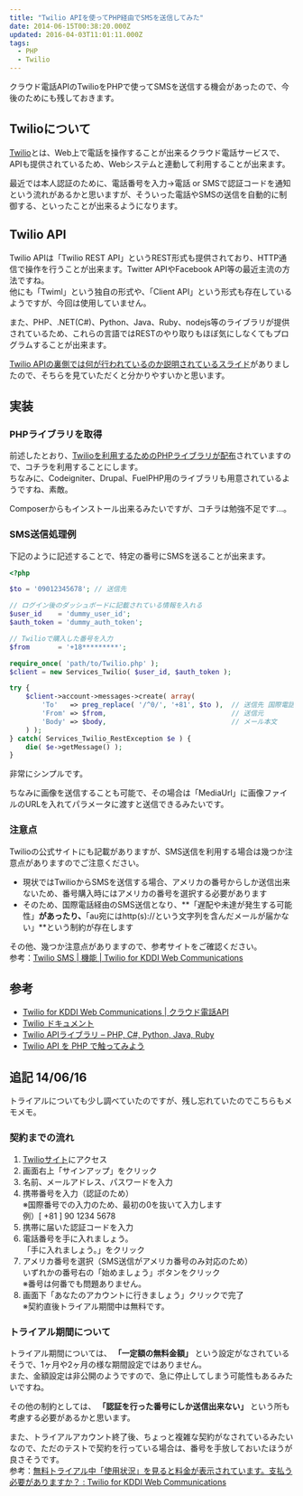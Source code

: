 ```yaml
---
title: "Twilio APIを使ってPHP経由でSMSを送信してみた"
date: 2014-06-15T00:38:20.000Z
updated: 2016-04-03T11:01:11.000Z
tags: 
  - PHP
  - Twilio
---
```


クラウド電話APIのTwilioをPHPで使ってSMSを送信する機会があったので、今後のためにも残しておきます。


## Twilioについて

[Twilio](http://twilio.kddi-web.com/)とは、Web上で電話を操作することが出来るクラウド電話サービスで、APIも提供されているため、Webシステムと連動して利用することが出来ます。

最近では本人認証のために、電話番号を入力→電話 or SMSで認証コードを通知という流れがあるかと思いますが、そういった電話やSMSの送信を自動的に制御する、といったことが出来るようになります。


## Twilio API

Twilio APIは「Twilio REST API」というREST形式も提供されており、HTTP通信で操作を行うことが出来ます。Twitter APIやFacebook API等の最近主流の方法ですね。  
 他にも「Twiml」という独自の形式や、「Client API」という形式も存在しているようですが、今回は使用していません。

また、PHP、.NET(C#)、Python、Java、Ruby、nodejs等のライブラリが提供されているため、これらの言語ではRESTのやり取りもほぼ気にしなくてもプログラムすることが出来ます。

[Twilio APIの裏側では何が行われているのか説明されているスライド](http://www.slideshare.net/shin1x1/twilio-api-php-27402275)がありましたので、そちらを見ていただくと分かりやすいかと思います。


## 実装

### PHPライブラリを取得

前述したとおり、[Twilioを利用するためのPHPライブラリが配布](https://jp.twilio.com/docs/libraries)されていますので、コチラを利用することにします。  
 ちなみに、Codeigniter、Drupal、FuelPHP用のライブラリも用意されているようですね、素敵。

Composerからもインストール出来るみたいですが、コチラは勉強不足です…。

### SMS送信処理例

下記のように記述することで、特定の番号にSMSを送ることが出来ます。

```php
<?php

$to = '09012345678'; // 送信先

// ログイン後のダッシュボードに記載されている情報を入れる
$user_id    = 'dummy_user_id';
$auth_token = 'dummy_auth_token';

// Twilioで購入した番号を入力
$from       = '+18*********';

require_once( 'path/to/Twilio.php' );
$client = new Services_Twilio( $user_id, $auth_token );

try {
    $client->account->messages->create( array(
        'To'   => preg_replace( '/^0/', '+81', $to ),  // 送信先 国際電話になるので、頭の0を+81に変換
        'From' => $from,                               // 送信元
        'Body' => $body,                               // メール本文
    ) );
} catch( Services_Twilio_RestException $e ) {
    die( $e->getMessage() );
}
```

非常にシンプルです。

ちなみに画像を送信することも可能で、その場合は「MediaUrl」に画像ファイルのURLを入れてパラメータに渡すと送信できるみたいです。

### 注意点

Twilioの公式サイトにも記載がありますが、SMS送信を利用する場合は幾つか注意点がありますのでご注意ください。

- 現状ではTwilioからSMSを送信する場合、アメリカの番号からしか送信出来ないため、番号購入時にはアメリカの番号を選択する必要があります
- そのため、国際電話経由のSMS送信となり、**「遅配や未達が発生する可能性」**があったり、**「au宛にはhttp(s)://という文字列を含んだメールが届かない」**という制約が存在します

その他、幾つか注意点がありますので、参考サイトをご確認ください。  
 参考：[Twilio SMS | 機能 | Twilio for KDDI Web Communications](http://twilio.kddi-web.com/function/sms/)


## 参考

- [Twilio for KDDI Web Communications | クラウド電話API](http://twilio.kddi-web.com/)
- [Twilio ドキュメント](https://jp.twilio.com/docs)
- [Twilio APIライブラリ – PHP, C#, Python, Java, Ruby](https://jp.twilio.com/docs/libraries)
- [Twilio API を PHP で触ってみよう](http://www.slideshare.net/shin1x1/twilio-api-php-27402275)


## 追記 14/06/16

トライアルについても少し調べていたのですが、残し忘れていたのでこちらもメモメモ。

### 契約までの流れ

1. [Twilioサイト](http://twilio.kddi-web.com/)にアクセス
2. 画面右上「サインアップ」をクリック
3. 名前、メールアドレス、パスワードを入力
4. 携帯番号を入力（認証のため）  
 ※国際番号での入力のため、最初の0を抜いて入力します  
 例）[ +81 ] 90 1234 5678
5. 携帯に届いた認証コードを入力
6. 電話番号を手に入れましょう。  
 「手に入れましょう。」をクリック
7. アメリカ番号を選択（SMS送信がアメリカ番号のみ対応のため）  
 いずれかの番号右の「始めましょう」ボタンをクリック  
 ※番号は何番でも問題ありません。
8. 画面下「あなたのアカウントに行きましょう」クリックで完了  
 ※契約直後トライアル期間中は無料です。

### トライアル期間について

トライアル期間については、 **「一定額の無料金額」** という設定がなされているそうで、1ヶ月や2ヶ月の様な期間設定ではありません。  
 また、金額設定は非公開のようですので、急に停止してしまう可能性もあるみたいですね。

その他の制約としては、 **「認証を行った番号にしか送信出来ない」** という所も考慮する必要があるかと思います。

また、トライアルアカウント終了後、ちょっと複雑な契約がなされているみたいなので、ただのテストで契約を行っている場合は、番号を手放しておいたほうが良さそうです。  
 参考：[無料トライアル中「使用状況」を見ると料金が表示されています。支払う必要がありますか？ : Twilio for KDDI Web Communications](https://twilioforkwc.zendesk.com/entries/23795853-%E7%84%A1%E6%96%99%E3%83%88%E3%83%A9%E3%82%A4%E3%82%A2%E3%83%AB%E4%B8%AD-%E4%BD%BF%E7%94%A8%E7%8A%B6%E6%B3%81-%E3%82%92%E8%A6%8B%E3%82%8B%E3%81%A8%E6%96%99%E9%87%91%E3%81%8C%E8%A1%A8%E7%A4%BA%E3%81%95%E3%82%8C%E3%81%A6%E3%81%84%E3%81%BE%E3%81%99-%E6%94%AF%E6%89%95%E3%81%86%E5%BF%85%E8%A6%81%E3%81%8C%E3%81%82%E3%82%8A%E3%81%BE%E3%81%99%E3%81%8B-)
